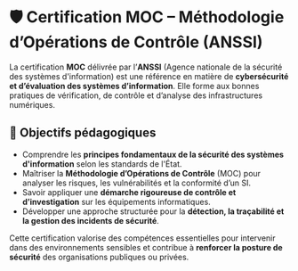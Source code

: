# 🛡️ Certification MOC – Méthodologie d’Opérations de Contrôle (ANSSI)

La certification **MOC** délivrée par l’**ANSSI** (Agence nationale de la sécurité des systèmes d'information) est une référence en matière de **cybersécurité et d’évaluation des systèmes d’information**. Elle forme aux bonnes pratiques de vérification, de contrôle et d’analyse des infrastructures numériques.

## 🎯 Objectifs pédagogiques
- Comprendre les **principes fondamentaux de la sécurité des systèmes d'information** selon les standards de l'État.
- Maîtriser la **Méthodologie d’Opérations de Contrôle** (MOC) pour analyser les risques, les vulnérabilités et la conformité d’un SI.
- Savoir appliquer une **démarche rigoureuse de contrôle et d’investigation** sur les équipements informatiques.
- Développer une approche structurée pour la **détection, la traçabilité et la gestion des incidents de sécurité**.

Cette certification valorise des compétences essentielles pour intervenir dans des environnements sensibles et contribue à **renforcer la posture de sécurité** des organisations publiques ou privées.
